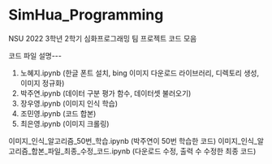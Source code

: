 # SimHua_Programming
NSU 2022 3학년 2학기 심화프로그래밍 팀 프로젝트 코드 모음

코드 파일 설명---

1. 노혜지.ipynb (한글 폰트 설치, bing 이미지 다운로드 라이브러리, 디렉토리 생성, 이미지 정규화)
2. 박주연.ipynb (데이터 구분 평가 함수, 데이터셋 불러오기)
3. 장우영.ipynb (이미지 인식 학습)
4. 조민영.ipynb (코드 합본)
5. 최은영.ipynb (이미지 크롤링)

이미지_인식_알고리즘_50번_학습.ipynb (박주연이 50번 학습한 코드)
이미지_인식_알고리즘_합본_파일_최종_수정_코드.ipynb (다운로드 수정, 출력 수 수정한 최종 코드)
